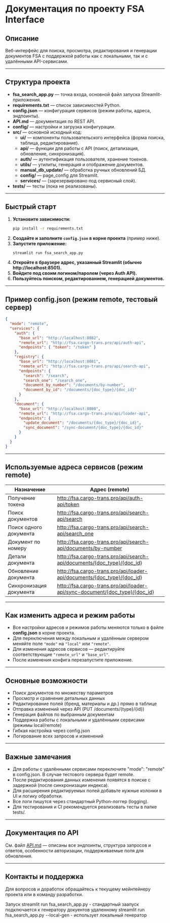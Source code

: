 # Документация по проекту FSA Interface

## Описание

Веб-интерфейс для поиска, просмотра, редактирования и генерации документов FSA с поддержкой работы как с локальными, так и с удалёнными API-сервисами.

---

## Структура проекта

- **fsa_search_app.py** — точка входа, основной файл запуска Streamlit-приложения.
- **requirements.txt** — список зависимостей Python.
- **config.json** — конфигурация сервисов (режим работы, адреса, эндпоинты).
- **API.md** — документация по REST API.
- **config/** — настройки и загрузка конфигурации.
- **src/** — основной исходный код:
  - **ui/** — компоненты пользовательского интерфейса (форма поиска, таблица, редактирование).
  - **api/** — функции для работы с API (поиск, детализация, обновление, синхронизация).
  - **auth/** — аутентификация пользователя, хранение токенов.
  - **utils/** — утилиты, генерация и отображение документов.
  - **manual_db_update/** — обработка ручных обновлений БД.
  - **config/** — page_config для Streamlit.
  - **services/** — (зарезервировано под сервисный слой).
- **tests/** — тесты (пока не реализованы).

---

## Быстрый старт

1. **Установите зависимости:**
   ```bash
   pip install -r requirements.txt
   ```
2. **Создайте и заполните `config.json` в корне проекта** (пример ниже).
3. **Запустите приложение:**
   ```bash
   streamlit run fsa_search_app.py
   ```
4. **Откройте в браузере адрес, указанный Streamlit (обычно http://localhost:8501).**
5. **Войдите под своим логином/паролем (через Auth API).**
6. **Пользуйтесь поиском, редактированием, генерацией документов.**

---

## Пример config.json (режим remote, тестовый сервер)

```json
{
  "mode": "remote",
  "services": {
    "auth": {
      "base_url": "http://localhost:8082",
      "remote_url": "http://fsa.cargo-trans.pro/api/auth-api",
      "endpoints": { "token": "/token" }
    },
    "registry": {
      "base_url": "http://localhost:8081",
      "remote_url": "http://fsa.cargo-trans.pro/api/search-api",
      "endpoints": {
        "search": "/search",
        "search_one": "/search_one",
        "document_by_number": "/documents/by-number",
        "document_by_id": "/documents/{doc_type}/{doc_id}"
      }
    },
    "document": {
      "base_url": "http://localhost:8080",
      "remote_url": "http://fsa.cargo-trans.pro/api/loader-api",
      "endpoints": {
        "update_document": "/documents/{doc_type}/{doc_id}",
        "sync_document": "/sync-document/{doc_type}/{doc_id}"
      }
    }
  }
}
```

---

## Используемые адреса сервисов (режим remote)

| Назначение                | Адрес (remote)                                               |
|---------------------------|-------------------------------------------------------------|
| Получение токена          | http://fsa.cargo-trans.pro/api/auth-api/token               |
| Поиск документов          | http://fsa.cargo-trans.pro/api/search-api/search            |
| Поиск одного документа    | http://fsa.cargo-trans.pro/api/search-api/search_one        |
| Документ по номеру        | http://fsa.cargo-trans.pro/api/search-api/documents/by-number|
| Детали документа          | http://fsa.cargo-trans.pro/api/search-api/documents/{doc_type}/{doc_id} |
| Обновление документа      | http://fsa.cargo-trans.pro/api/loader-api/documents/{doc_type}/{doc_id} |
| Синхронизация документа   | http://fsa.cargo-trans.pro/api/loader-api/sync-document/{doc_type}/{doc_id} |

---

## Как изменить адреса и режим работы

- Все настройки адресов и режимов работы меняются только в файле **config.json** в корне проекта.
- Для переключения между локальным и удалённым сервером меняйте поле `"mode"` на `"local"` или `"remote"`.
- Для изменения адресов сервисов — редактируйте соответствующие `"remote_url"` и `"base_url"`.
- После изменения конфига перезапустите приложение.

---

## Основные возможности

- Поиск документов по множеству параметров
- Просмотр и сравнение детальных данных
- Редактирование полей (бренд, материалы и др.) прямо в таблице
- Отправка изменений через API (PUT /documents/{type}/{id})
- Генерация файлов по выбранным документам
- Поддержка работы с локальными и удалёнными сервисами (режимы local/remote)
- Гибкая настройка через config.json
- Логирование всех запросов и изменений

---

## Важные замечания

- Для работы с удалёнными сервисами переключите "mode": "remote" в config.json. В случае тестового сервера будет remote.
- После редактирования данных изменения появятся в поиске с задержкой (после синхронизации индекса).
- Для расширения редактируемых полей добавьте нужные колонки в UI и логику обработки.
- Все логи пишутся через стандартный Python-логгер (logging).
- Для тестирования и CI рекомендуется реализовать тесты в папке tests/.

---

## Документация по API

См. файл [API.md](API.md) — описаны все эндпоинты, структура запросов и ответов, особенности авторизации, поддерживаемые поля для обновления.

---

## Контакты и поддержка

Для вопросов и доработок обращайтесь к текущему мейнтейнеру проекта или в команду разработки. 


Запуск
streamlit run fsa_search_app.py - стандартный заапуск подключается к генератору докуентов удаленному
streamlit run fsa_search_app.py --local-gen  - использует локальный генератор